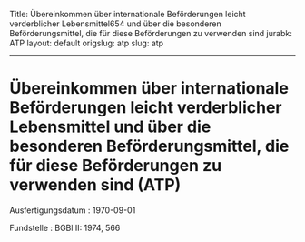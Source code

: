 Title: Übereinkommen über internationale Beförderungen leicht verderblicher Lebensmittel654
  und über die besonderen Beförderungsmittel, die für diese Beförderungen zu verwenden
  sind
jurabk: ATP
layout: default
origslug: atp
slug: atp

---

# Übereinkommen über internationale Beförderungen leicht verderblicher Lebensmittel und über die besonderen Beförderungsmittel, die für diese Beförderungen zu verwenden sind (ATP)

Ausfertigungsdatum
:   1970-09-01

Fundstelle
:   BGBl II: 1974, 566

